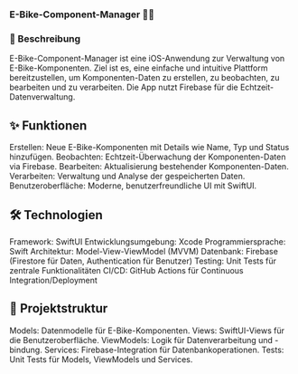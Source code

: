 ### E-Bike-Component-Manager 🚴‍♂️

### 📖 Beschreibung
E-Bike-Component-Manager ist eine iOS-Anwendung zur Verwaltung von E-Bike-Komponenten. Ziel ist es, eine einfache und intuitive Plattform bereitzustellen, um Komponenten-Daten zu erstellen, zu beobachten, zu bearbeiten und zu verarbeiten. Die App nutzt Firebase für die Echtzeit-Datenverwaltung.

## ✨ Funktionen

Erstellen: Neue E-Bike-Komponenten mit Details wie Name, Typ und Status hinzufügen.
Beobachten: Echtzeit-Überwachung der Komponenten-Daten via Firebase.
Bearbeiten: Aktualisierung bestehender Komponenten-Daten.
Verarbeiten: Verwaltung und Analyse der gespeicherten Daten.
Benutzeroberfläche: Moderne, benutzerfreundliche UI mit SwiftUI.

## 🛠 Technologien

Framework: SwiftUI
Entwicklungsumgebung: Xcode
Programmiersprache: Swift
Architektur: Model-View-ViewModel (MVVM)
Datenbank: Firebase (Firestore für Daten, Authentication für Benutzer)
Testing: Unit Tests für zentrale Funktionalitäten
CI/CD: GitHub Actions für Continuous Integration/Deployment

## 📂 Projektstruktur

Models: Datenmodelle für E-Bike-Komponenten.
Views: SwiftUI-Views für die Benutzeroberfläche.
ViewModels: Logik für Datenverarbeitung und -bindung.
Services: Firebase-Integration für Datenbankoperationen.
Tests: Unit Tests für Models, ViewModels und Services.

